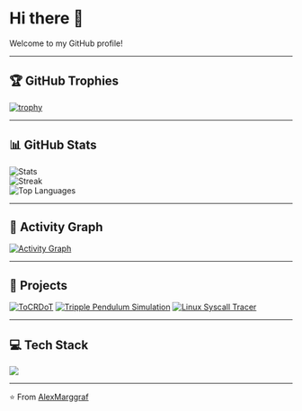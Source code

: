 # Hi there 👋  

Welcome to my GitHub profile!  

---

## 🏆 GitHub Trophies
[![trophy](https://github-profile-trophy.vercel.app/?username=ryo-ma&theme=onedark)](https://github.com/ryo-ma/github-profile-trophy)

---

## 📊 GitHub Stats
![Stats](https://github-readme-stats.vercel.app/api?username=AlexMarggraf&show_icons=true&theme=tokyonight)  
![Streak](https://streak-stats.demolab.com?user=AlexMarggraf&theme=tokyonight&date_format=M%20j%5B,%20Y%5D)  
![Top Languages](https://github-readme-stats.vercel.app/api/top-langs/?username=AlexMarggraf&layout=compact&theme=tokyonight)

---

## 🌱 Activity Graph
[![Activity Graph](https://github-readme-activity-graph.vercel.app/graph?username=AlexMarggraf&theme=tokyo-night)](https://github.com/ashutosh00710/github-readme-activity-graph)

---

## 🚀 Projects

[![ToCRDoT](https://github-readme-stats.vercel.app/api/pin/?username=istrefUka&repo=ToCRDoT&theme=tokyonight)](https://github.com/istrefUka/ToCRDoT)
[![Tripple Pendulum Simulation](https://github-readme-stats.vercel.app/api/pin/?username=p-vf&repo=tracer-os-project&theme=tokyonight)](https://github.com/AlexMarggraf/tripple-pendulum)
[![Linux Syscall Tracer](https://github-readme-stats.vercel.app/api/pin/?username=p-vf&repo=tracer-os-project&theme=tokyonight)](https://github.com/p-vf/tracer-os-project)

---

## 💻 Tech Stack
<p>
  <img src="https://skillicons.dev/icons?i=html,css,js,ts,nodejs,python,java,c,matlab,docker,bash,git,latex" />
</p>

---

⭐️ From [AlexMarggraf](https://github.com/AlexMarggraf)
